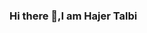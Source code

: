 ### Hi there 👋,I am Hajer Talbi

<!--
**Hajer45/Hajer45** is a ✨ _special_ ✨ repository because its `README.md` (this file) appears on your GitHub profile.

- 🔭 I’m currently studying computer science Bachelor in ISI Ariana
- 🌱 I’m currently learning HTML CSS JS and PHP 
- 👯 I’m looking to collaborate on others projects and learn other technologies
- 📫 How to reach me: ...
- ⚡ Fun fact: I love cooking 
-->
